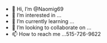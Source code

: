 - 👋 Hi, I’m @Naomig69
- 👀 I’m interested in ...
- 🌱 I’m currently learning ...
- 💞️ I’m looking to collaborate on ...
- 📫 How to reach me ...515-726-9622 

<!---
Naomig69/Naomig69 is a ✨ special ✨ repository because its `README.md` (this file) appears on your GitHub profile.
You can click the Preview link to take a look at your changes.
--->

